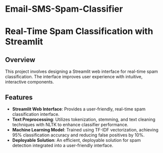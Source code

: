 # Email-SMS-Spam-Classifier
# Real-Time Spam Classification with Streamlit

## Overview
This project involves designing a Streamlit web interface for real-time spam classification. The interface improves user experience with intuitive, interactive components.

## Features
- **Streamlit Web Interface**: Provides a user-friendly, real-time spam classification interface.
- **Text Preprocessing**: Utilizes tokenization, stemming, and text cleaning techniques with NLTK to enhance classifier performance.
- **Machine Learning Model**: Trained using TF-IDF vectorization, achieving 95% classification accuracy and reducing false positives by 10%.
- **Deployable Solution**: An efficient, deployable solution for spam detection integrated into a user-friendly interface.


   
